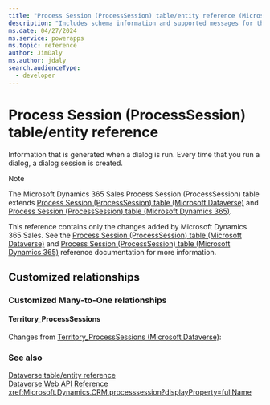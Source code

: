 ```yaml
---
title: "Process Session (ProcessSession) table/entity reference (Microsoft Dynamics 365 Sales) | Microsoft Docs"
description: "Includes schema information and supported messages for the Process Session (ProcessSession) table/entity with Microsoft Dynamics 365 Sales."
ms.date: 04/27/2024
ms.service: powerapps
ms.topic: reference
author: JimDaly
ms.author: jdaly
search.audienceType: 
  - developer
---
```


# Process Session (ProcessSession) table/entity reference

Information that is generated when a dialog is run. Every time that you run a dialog, a dialog session is created.

> [!NOTE]
> The Microsoft Dynamics 365 Sales Process Session (ProcessSession) table extends [Process Session (ProcessSession) table (Microsoft Dataverse)](/power-apps/developer/data-platform/reference/entities/processsession) and [Process Session (ProcessSession) table (Microsoft Dynamics 365)](/dynamics365/developer/reference/dataverse/entities/processsession).
>
> This reference contains only the changes added by Microsoft Dynamics 365 Sales.
> See the [Process Session (ProcessSession) table (Microsoft Dataverse)](/power-apps/developer/data-platform/reference/entities/processsession) and [Process Session (ProcessSession) table (Microsoft Dynamics 365)](/dynamics365/developer/reference/dataverse/entities/processsession) reference documentation for more information.




## Customized relationships

### Customized Many-to-One relationships

#### <a name="BKMK_Territory_ProcessSessions"></a> Territory_ProcessSessions

Changes from [Territory_ProcessSessions (Microsoft Dataverse)](/power-apps/developer/data-platform/reference/entities/processsession#BKMK_Territory_ProcessSessions):



### See also

[Dataverse table/entity reference](../about-entity-reference.md)  
[Dataverse Web API Reference](/power-apps/developer/data-platform/webapi/reference/about)   
<xref:Microsoft.Dynamics.CRM.processsession?displayProperty=fullName>
